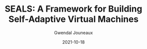 ---
layout: talk
title: "SEALS: A Framework for Building Self-Adaptive Virtual Machines"
description: "Presentation of the paper, SEALS: A Framework for Building Self-Adaptive Virtual Machines, at SLE 2021"
date: 2021-10-18
slides: SLE_SPLASH21_Slides.pdf
video: https://www.youtube.com/embed/oM-m14fzuzg
preprint: https://hal.inria.fr/hal-03355253

author: Gwendal Jouneaux
---